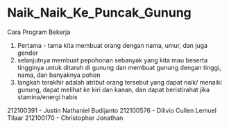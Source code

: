# Naik_Naik_Ke_Puncak_Gunung

Cara Program Bekerja
1. Pertama - tama kita membuat orang dengan nama, umur, dan juga gender
2. selanjutnya membuat pepohonan sebanyak yang kita mau beserta tingginya untuk ditaruh di gunung dan membuat gunung dengan tinggi, nama, dan banyaknya pohon
3. langkah terakhir adalah atribut orang tersebut yang dapat naik/ menaiki gunung, dapat melihat ke kiri dan kanan, dan dapat beristirahat jika stamina/energi habis

212100391 - Justin Nathaniel Budijanto
212100576 - Dilivio Cullen Lemuel Tilaar
212100170 - Christopher Jonathan
